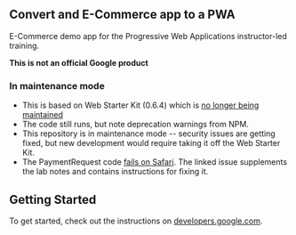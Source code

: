 ## Convert and E-Commerce app to a PWA

E-Commerce demo app for the Progressive Web Applications instructor-led
training. 

__This is not an official Google product__

### In maintenance mode
* This is based on Web Starter Kit (0.6.4) which is [no longer being 
maintained](https://github.com/google/web-starter-kit/issues/940)
* The code still runs, but note deprecation warnings from NPM.
* This repository is in maintenance mode -- security issues are getting fixed, but new development would require taking it off the Web Starter Kit.
* The PaymentRequest code [fails on Safari](https://github.com/google-developer-training/pwa-ecommerce-demo/issues/18). The linked issue supplements the lab notes and contains instructions for fixing it.

## Getting Started

To get started, check out the instructions on
[developers.google.com](https://developers.google.com/web/ilt/pwa/challenge-convert-an-e-commerce-site-to-a-pwa).